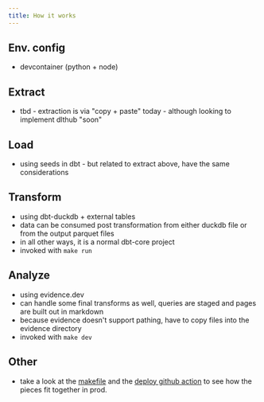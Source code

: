 ```yaml
---
title: How it works
---
```


## Env. config
- devcontainer (python + node)

## Extract
- tbd - extraction is via "copy + paste" today - although looking to implement dlthub "soon"

## Load
- using seeds in dbt - but related to extract above, have the same considerations

## Transform
- using dbt-duckdb + external tables
- data can be consumed post transformation from either duckdb file or from the output parquet files
- in all other ways, it is a normal dbt-core project
- invoked with ```make run```

## Analyze
- using evidence.dev
- can handle some final transforms as well, queries are staged and pages are built out in markdown
- because evidence doesn't support pathing, have to copy files into the evidence directory
- invoked with ```make dev```

## Other
- take a look at the [makefile](https://github.com/matsonj/nba-monte-carlo/blob/master/Makefile) and the [deploy github action](https://github.com/matsonj/nba-monte-carlo/blob/master/.github/workflows/deploy_on_netlify.yml) to see how the pieces fit together in prod.